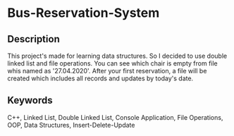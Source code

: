 # Bus-Reservation-System

## Description
  This project's made for learning data structures. So I decided to use double linked list and file operations. You can see which chair is empty from file whis named as '27.04.2020'.
  After your first reservation, a file will be created which includes all records and updates by today's date. 

## Keywords
  C++, Linked List, Double Linked List, Console Application, File Operations, OOP, Data Structures, Insert-Delete-Update
